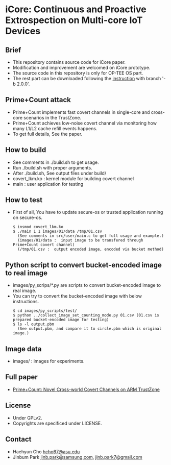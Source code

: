 # iCore: Continuous and Proactive Extrospection on Multi-core IoT Devices

## Brief

- This repository contains source code for iCore paper.
- Modification and improvement are welcomed on iCore prototype.
- The source code in this repository is only for OP-TEE OS part. 
- The rest part can be downloaded following the [instruction](https://github.com/OP-TEE/build) with branch '-b 2.0.0'.

## Prime+Count attack

- Prime+Count implements fast covert channels in single-core and cross-core scenarios in the TrustZone.
- Prime+Count achieves low-noise covert channel via monitoring how many L1/L2 cache refill events happens.
- To get full details, See the paper.

## How to build

- See comments in ./build.sh to get usage.
- Run ./build.sh with proper arguments.
- After ./build.sh, See output files under build/
- covert_lkm.ko :  kernel module for building covert channel
- main :  user application for testing

## How to test

- First of all, You have to update secure-os or trusted application running on secure-os.

  ```
  $ insmod covert_lkm.ko
  $ ./main 1 1 images/01/data /tmp/01.csv
    (See comments in src/user/main.c to get full usage and example.)
    (images/01/data :  input image to be transfered through Prime+Count covert channel)
    (/tmp/01.csv :  output encoded image, encoded via bucket method)
  ```

## Python script to convert bucket-encoded image to real image

- images/py_scrips/*.py are scripts to convert bucket-encoded image to real image.
- You can try to convert the bucket-encoded image with below instructions.
  ```
  $ cd images/py_scripts/test/
  $ python ../collect_image_set_counting_mode.py 01.csv (01.csv is prepared bucket-encoded image for testing)
  $ ls -l output.pbm
    (See output.pbm, and compare it to circle.pbm which is original image.)
  ```

## Image data

- images/ :  images for experiments.

## Full paper

- [Prime+Count: Novel Cross-world Covert Channels on ARM TrustZone](http://www.public.asu.edu/~hcho67/papers/prime+count-acsac18.pdf)

## License

- Under GPLv2.
- Copyrights are specificed under LICENSE.

## Contact

- Haehyun Cho <hcho67@asu.edu>
- Jinbum Park <jinb.park@samsung.com>, <jinb.park7@gmail.com>
